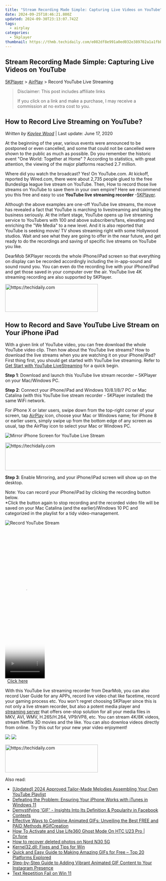 ```yaml
---
title: "Stream Recording Made Simple: Capturing Live Videos on YouTube"
date: 2024-09-25T18:46:21.800Z
updated: 2024-09-30T23:13:07.742Z
tags:
  - airplay
categories:
  - 5kplayer
thumbnail: https://thmb.techidaily.com/e082df8e991a0ed032e389702a1a1fbbc04b4810305a265213fc94683f22a3e9.jpg
---
```


## Stream Recording Made Simple: Capturing Live Videos on YouTube

[5KPlayer](https://tools.techidaily.com/5kplayer/products/) \> [AirPlay](https://tools.techidaily.com/5kplayer/airplay/) \> Record YouTube Live Streaming

>  Disclaimer: This post includes affiliate links
>
>  If you click on a link and make a purchase, I may receive a commission at no extra cost to you.
>

## How to Record Live Streaming on YouTube?

 _Written by [Kaylee Wood](https://www.quora.com/profile/Amanda-Hu-21)_ | Last update: June 17, 2020

At the beginning of the year, various events were announced to be postponed or even cancelled, and some that could not be cancelled were shown to the public as much as possible. Do you remember the historic event "One World: Together at Home" ? According to statistics, with great attention, the viewing of the major platforms reached 2.7 million. 

Where did you watch the broadcast? Yes! On YouTube.com. At kickoff, reported by Wired.com, there were about 2,735 people glued to the free Bundesliga league live stream on YouTube. Then, How to record those live streams on YouTube to save them in your own empire? Here we recommend you this free and easy to use **YouTube live streaming recorder** \-[5KPlayer](https://tools.techidaily.com/5kplayer/products/). 

Although the above examples are one-off YouTube live streams, the move has revealed a fact that YouTube is marching to livestreaming and taking the business seriously. At the infant stage, YouTube opens up live streaming service to YouTubers with 100 and above subscribers/fans, elevating and enriching the "We Media" to a new level. And it is also reported that YouTube is seeking movie/ TV shows streaming right with some Hollywood studios. Wait and see what they are going to offer in the near future, and get ready to do the recordings and saving of specific live streams on YouTube you like. 

DearMob 5KPlayer records the whole iPhone/iPad screen so that everything on display can be recorded accordingly including the in-app-sound and sound round you. You can even do the recording live with your iPhone/iPad and get those saved in your computer over the air. YouTube live 4K streaming recording are also supported by 5KPlayer. 

<!-- affiliate ads begin -->
<a href="https://aligracehair.sjv.io/c/5597632/2135399/19272" target="_top" id="2135399">
  <img src="//a.impactradius-go.com/display-ad/19272-2135399" border="0" alt="https://techidaily.com" width="300" height="90"/>
</a>
<img height="0" width="0" src="https://aligracehair.sjv.io/i/5597632/2135399/19272" style="position:absolute;visibility:hidden;" border="0" />
<!-- affiliate ads end -->

## How to Record and Save YouTube Live Stream on Your iPhone iPad

With a given link of YouTube video, you can free download the whole YouTube video clip. Then how about the YouTube live streams? How to download the live streams when you are watching it on your iPhone/iPad? First thing first, you should get started with YouTube live streaming. Refer to [Get Start with YouTube LiveStreaming](https://developers.google.com/youtube/v3/live/getting-started) for a quick begin. 

**Step 1**: Download and launch this YouTube live stream recorder – 5KPlayer on your Mac/Windows PC.

**Step 2**: Connect your iPhone/iPad and Windows 10/8.1/8/7 PC or Mac Catalina (with this YouTube live stream recorder - 5KPlayer installed) the same WiFi network.

For iPhone X or later users, swipe down from the top-right corner of your screen, tap [AirPlay](https://tools.techidaily.com/5kplayer/airplay/) icon, choose your Mac or Windows name; for iPhone 8 or earlier users, simply swipe up from the bottom edge of any screen as usual, tap the AirPlay icon to select your Mac or Windows PC.

![Mirror iPhone Screen for YouTube Live Stream](https://www.5kplayer.com/airplay/img/mirror-iphone-screen.jpg) 

<!-- affiliate ads begin -->
<a href="https://appsumo.8odi.net/c/5597632/2049383/7443" target="_top" id="2049383">
  <img src="//a.impactradius-go.com/display-ad/7443-2049383" border="0" alt="https://techidaily.com" width="728" height="90"/>
</a>
<img height="0" width="0" src="https://appsumo.8odi.net/i/5597632/2049383/7443" style="position:absolute;visibility:hidden;" border="0" />
<!-- affiliate ads end -->

**Step 3**: Enable Mirroring, and your iPhone/iPad screen will show up on the desktop.

Note: You can record your iPhone/iPad by clicking the recording button below.   
 \*Click the button again to stop recording and the recorded video file will be saved on your Mac Catalina (and the earlier)/Windows 10 PC and categorized in the playlist for a tidy video-management.

![Record YouTube Stream](https://www.5kplayer.com/airplay/../video-music-player/img/5kp-wmc-alternative-zjy-recording.jpg) 

<!-- affiliate ads begin -->
<span id="1975562">
					<video width="128" height="480" style="cursor:pointer"
           poster="//a.impactradius-go.com/display-clicktoplayimage/1975562.png"
           onclick="if(!this.playClicked){this.play();this.setAttribute('controls',true);this.playClicked=true;}">
	   <source src="//a.impactradius-go.com/display-ad/22993-1975562">
	   <img src="//a.impactradius-go.com/display-clicktoplayimage/1975562.png" style="border: none; height: 100%; width: 100%; object-fit: contain">
	</video>
	<div style="width:80px;text-align:center"><a href="javascript:window.open(decodeURIComponent('https%3A%2F%2Fhomestyler.sjv.io%2Fc%2F5597632%2F1975562%2F22993'), '_blank');void(0);">Click here</a></div>
</span>
<img height="0" width="0" src="https://imp.pxf.io/i/5597632/1975562/22993" style="position:absolute;visibility:hidden;" border="0" />
<!-- affiliate ads end -->

With this YouTube live streaming recorder from DearMob, you can also record User Guide for any APPs, record live video chat like facetime, record your gaming process etc. You won't regret choosing 5KPlayer since this is not only a live stream recorder, but also a potent media player and [streaming server](https://tools.techidaily.com/5kplayer/airplay/) that offers one-stop solution for all your media files in MKV, AVI, WMV, H.265/H.264, VP9/VP8, etc. You can stream 4K/8K videos, stream Netflix 3D movies and the like. You can also downloa videos directly from online. Try this out for your new year video enjoyment!

[![](https://www.5kplayer.com/airplay/../button/freedownwhitewin.png)](https://tools.techidaily.com/5kplayer/products/) [![](https://www.5kplayer.com/airplay/../button/freedownbackmac.png)](https://tools.techidaily.com/5kplayer/products/)

<!-- affiliate ads begin -->
<a href="https://aligracehair.sjv.io/c/5597632/1997690/19272" target="_top" id="1997690">
  <img src="//a.impactradius-go.com/display-ad/19272-1997690" border="0" alt="https://techidaily.com" width="300" height="90"/>
</a>
<img height="0" width="0" src="https://aligracehair.sjv.io/i/5597632/1997690/19272" style="position:absolute;visibility:hidden;" border="0" />
<!-- affiliate ads end -->

<ins class="adsbygoogle"
     style="display:block"
     data-ad-format="autorelaxed"
     data-ad-client="ca-pub-7571918770474297"
     data-ad-slot="1223367746"></ins>

<ins class="adsbygoogle"
     style="display:block"
     data-ad-client="ca-pub-7571918770474297"
     data-ad-slot="8358498916"
     data-ad-format="auto"
     data-full-width-responsive="true"></ins>

<span class="atpl-alsoreadstyle">Also read:</span>
<div><ul>
<li><a href="https://youtube-blog.techidaily.com/ed-2024-approved-tailor-made-melodies-assembling-your-own-youtube-playlist/"><u>[Updated] 2024 Approved Tailor-Made Melodies Assembling Your Own YouTube Playlist</u></a></li>
<li><a href="https://win-blog.techidaily.com/defeating-the-problem-ensuring-your-iphone-works-with-itunes-in-windows-11/"><u>Defeating the Problem: Ensuring Your iPhone Works with iTunes in Windows 11</u></a></li>
<li><a href="https://media-tips.techidaily.com/demystifying-gif-insights-into-its-definition-and-popularity-in-facebook-contexts/"><u>Demystifying 'GIF' - Insights Into Its Definition & Popularity in Facebook Contexts</u></a></li>
<li><a href="https://media-tips.techidaily.com/effective-ways-to-combine-animated-gifs-unveiling-the-best-free-and-paid-methods-gifcreation/"><u>Effective Ways to Combine Animated GIFs: Unveiling the Best FREE and PAID Methods #GifCreation</u></a></li>
<li><a href="https://location-social.techidaily.com/how-to-activate-and-use-life360-ghost-mode-on-htc-u23-pro-drfone-by-drfone-virtual-android/"><u>How To Activate and Use Life360 Ghost Mode On HTC U23 Pro | Dr.fone</u></a></li>
<li><a href="https://blog-min.techidaily.com/how-to-recover-deleted-photos-on-nord-n30-5g-by-stellar-photo-recovery-android-mobile-photo-recover/"><u>How to recover deleted photos on Nord N30 5G</u></a></li>
<li><a href="https://win-howtos.techidaily.com/kernel32dll-fixes-and-tips-for-win/"><u>Kernel32.dll: Fixes and Tips for Win</u></a></li>
<li><a href="https://media-tips.techidaily.com/quick-and-easy-guide-to-making-amazing-gifs-for-free-top-20-platforms-explored/"><u>Quick and Easy Guide to Making Amazing GIFs for Free – Top 20 Platforms Explored</u></a></li>
<li><a href="https://media-tips.techidaily.com/step-by-step-guide-to-adding-vibrant-animated-gif-content-to-your-instagram-presence/"><u>Step-by-Step Guide to Adding Vibrant Animated GIF Content to Your Instagram Presence</u></a></li>
<li><a href="https://win-howtos.techidaily.com/text-repetition-fail-on-win-11/"><u>Text Repetition Fail on Win 11</u></a></li>
</ul></div>

